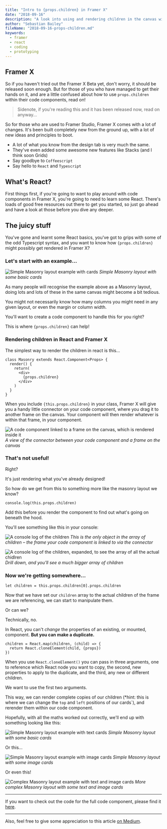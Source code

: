 ```yaml
---
title: "Intro to {props.children} in Framer X"
date: "2018-09-16"
description: "A look into using and rendering children in the canvas within Framer X"
author: "Sebastian Bailey"
fileName: "2018-09-16-props-children.md"
keywords:
  - framer
  - react
  - coding
  - prototyping
---
```


## Framer X

So if you haven't tried out the Framer X Beta yet, don't worry, it should be released soon enough. But for those of you who have managed to get their hands on it, and are a little confused about how to use `props.children` within their code components, read on!

> Sidenote, if you're reading this and it has been released now, read on anyway...

So for those who are used to Framer Studio, Framer X comes with a lot of changes. It's been built completely new from the ground up, with a lot of new ideas and principles to boot.

- A lot of what you know from the design tab is very much the same.
- They've even added some awesome new features like Stacks (and I think soon Grids)
- Say goodbye to `Coffeescript`
- Say hello to `React` and `Typescript`

## What's React?

First things first, if you're going to want to play around with code components in Framer X, you're going to need to learn some React. There's loads of good free resources out there to get you started, so just go ahead and have a look at those before you dive any deeper.

## The juicy stuff

You've gone and learnt some React basics, you've got to grips with some of the odd Typescript syntax, and you want to know how `{props.children}` might possibly get rendered in Framer X?

### Let's start with an example...

![Simple Masonry layout example with cards](/static/media/src/Blog/src/images/2018-10-16-props-children/masonry.png)
*Simple Masonry layout with some basic cards*

As many people will recognise the example above as a Masonry layout, doing lots and lots of these in the same canvas might become a bit tedious.

You might not necessarily know how many columns you might need in any given layout, or even the margin or column width.

You'll want to create a code component to handle this for you right?

This is where `{props.children}` can help!

### Rendering children in React and Framer X

The simplest way to render the children in react is this...

```
class Masonry extends React.Component<Props> {
  render() {
    return(
      <div>
        {props.children}
      </div>
    )
  }
}
```

When you include `{this.props.children}` in your class, Framer X will give you a handy little connector on your code component, where you drag it to another frame on the canvas. Your component will then render whatever is within that frame, in your component.

![A code component linked to a frame on the canvas, which is rendered inside it](/static/media/src/Blog/src/images/2018-10-16-props-children/children-canvas.png)
*A view of the connector between your code component and a frame on the canvas*

### That's not useful!

Right?

It's just rendering what you've already designed!

So how do we get from this to something more like the masonry layout we know?

```
console.log(this.props.children)
```

Add this before you render the component to find out what's going on beneath the hood.

You'll see something like this in your console:

![A console log of the children](/static/media/src/Blog/src/images/2018-10-16-props-children/log_1.png)
*This is the only object in the array of children – the frame your code component is linked to via the connector*

![A console log of the children, expanded, to see the array of all the actual chidlren](/static/media/src/Blog/src/images/2018-10-16-props-children/log_2.png)
*Drill down, and you'll see a much bigger array of children*

### Now we're getting somewhere...

```
let children = this.props.children[0].props.children
```

Now that we have set our `children` array to the actual children of the frame we are referencing, we can start to manipulate them.

Or can we?

Technically, no.

In React, you can't *change* the properties of an existing, or mounted, component. **But you can make a duplicate.**

```
children = React.map(children, (child) => {
  return React.cloneElement(child, {props})
})
```

When you use `React.cloneElement()` you can pass in three arguments, one to reference which React node you want to copy, the second, new properties to apply to the duplicate, and the third, any new or different children.

We want to use the first two arguments.

This way, we can render complete copies of our children (*hint: this is where we can change the `top` and `left` positions of our cards`), and rerender them within our code component.

Hopefully, with all the maths worked out correctly, we'll end up with something looking like this:


![Simple Masonry layout example with text cards](/static/media/src/Blog/src/images/2018-10-16-props-children/masonry.png)
*Simple Masonry layout with some basic cards*

Or this...

![Simple Masonry layout example with image cards](/static/media/src/Blog/src/images/2018-10-16-props-children/masonry-images.png)
*Simple Masonry layout with some image cards*

Or even this!

![Complex Masonry layout example with text and image cards](/static/media/src/Blog/src/images/2018-10-16-props-children/masonry-mixed.png)
*More complex Masonry layout with some text and image cards*

---

If you want to check out the code for the full code component, please find it <a href="https://github.com/sebcglbailey/framer-x-components/blob/master/Masonry/masonry.tsx" target="_blank">here</a>.

---

Also, feel free to give some appreciation to this article <a href="https://medium.com/@sebcglbailey/an-intro-to-props-children-in-framer-x-ccfda85c76d2" target="_blank">on Medium</a>.